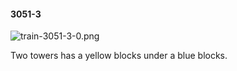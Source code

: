 #### 3051-3
![train-3051-3-0.png](https://github.com/lil-lab/nlvr/raw/master/nlvr/train/images/49/train-3051-3-0.png "train-3051-3-0.png")

Two towers has a yellow blocks under a blue blocks.